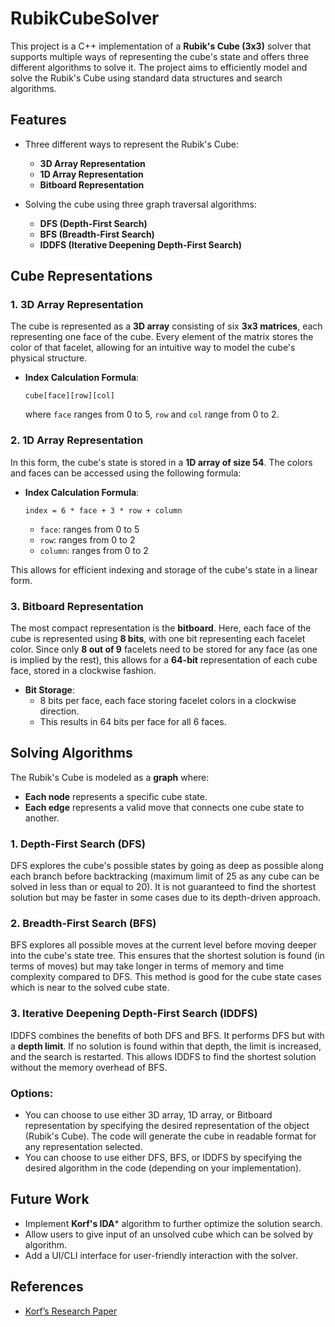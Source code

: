 # RubikCubeSolver

This project is a C++ implementation of a **Rubik's Cube (3x3)** solver that supports multiple ways of representing the cube's state and offers three different algorithms to solve it. The project aims to efficiently model and solve the Rubik's Cube using standard data structures and search algorithms.

## Features

- Three different ways to represent the Rubik's Cube:
  - **3D Array Representation**
  - **1D Array Representation**
  - **Bitboard Representation**
  
- Solving the cube using three graph traversal algorithms:
  - **DFS (Depth-First Search)**
  - **BFS (Breadth-First Search)**
  - **IDDFS (Iterative Deepening Depth-First Search)**
    

## Cube Representations

### 1. 3D Array Representation

The cube is represented as a **3D array** consisting of six **3x3 matrices**, each representing one face of the cube. Every element of the matrix stores the color of that facelet, allowing for an intuitive way to model the cube's physical structure.

- **Index Calculation Formula**:
    ```
    cube[face][row][col]
    ```
    where `face` ranges from 0 to 5, `row` and `col` range from 0 to 2.

### 2. 1D Array Representation

In this form, the cube's state is stored in a **1D array of size 54**. The colors and faces can be accessed using the following formula:
    
- **Index Calculation Formula**:
    ```
    index = 6 * face + 3 * row + column
    ```
  - `face`: ranges from 0 to 5
  - `row`: ranges from 0 to 2
  - `column`: ranges from 0 to 2

This allows for efficient indexing and storage of the cube's state in a linear form.

### 3. Bitboard Representation

The most compact representation is the **bitboard**. Here, each face of the cube is represented using **8 bits**, with one bit representing each facelet color. Since only **8 out of 9** facelets need to be stored for any face (as one is implied by the rest), this allows for a **64-bit** representation of each cube face, stored in a clockwise fashion.

- **Bit Storage**:
  - 8 bits per face, each face storing facelet colors in a clockwise direction.
  - This results in 64 bits per face for all 6 faces.
    

## Solving Algorithms

The Rubik's Cube is modeled as a **graph** where:
- **Each node** represents a specific cube state.
- **Each edge** represents a valid move that connects one cube state to another.

### 1. Depth-First Search (DFS)

DFS explores the cube's possible states by going as deep as possible along each branch before backtracking (maximum limit of 25 as any cube can be solved in less than or equal to 20). It is not guaranteed to find the shortest solution but may be faster in some cases due to its depth-driven approach.

### 2. Breadth-First Search (BFS)

BFS explores all possible moves at the current level before moving deeper into the cube's state tree. This ensures that the shortest solution is found (in terms of moves) but may take longer in terms of memory and time complexity compared to DFS. This method is good for the cube state cases which is near to the solved cube state.

### 3. Iterative Deepening Depth-First Search (IDDFS)

IDDFS combines the benefits of both DFS and BFS. It performs DFS but with a **depth limit**. If no solution is found within that depth, the limit is increased, and the search is restarted. This allows IDDFS to find the shortest solution without the memory overhead of BFS.

### Options:
- You can choose to use either 3D array, 1D array, or Bitboard representation by specifying the desired representation of the object (Rubik's Cube). The code will generate the cube in readable format for any representation selected.
- You can choose to use either DFS, BFS, or IDDFS by specifying the desired algorithm in the code (depending on your implementation).



## Future Work

- Implement **Korf's IDA*** algorithm to further optimize the solution search.
- Allow users to give input of an unsolved cube which can be solved by algorithm.
- Add a UI/CLI interface for user-friendly interaction with the solver.


## References

- [Korf’s Research Paper](https://www.cs.princeton.edu/courses/archive/fall06/cos402/papers/korfrubik.pdf)

